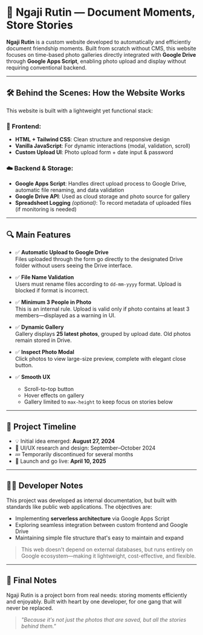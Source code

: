 # 📸 Ngaji Rutin — Document Moments, Store Stories
**Ngaji Rutin** is a custom website developed to automatically and efficiently document friendship moments. Built from scratch without CMS, this website focuses on time-based photo galleries directly integrated with **Google Drive** through **Google Apps Script**, enabling photo upload and display without requiring conventional backend.

---

## 🛠️ Behind the Scenes: How the Website Works
This website is built with a lightweight yet functional stack:

### 🧩 Frontend:
- **HTML + Tailwind CSS**: Clean structure and responsive design
- **Vanilla JavaScript**: For dynamic interactions (modal, validation, scroll)
- **Custom Upload UI**: Photo upload form + date input & password

### ☁️ Backend & Storage:
- **Google Apps Script**: Handles direct upload process to Google Drive, automatic file renaming, and data validation
- **Google Drive API**: Used as cloud storage and photo source for gallery
- **Spreadsheet Logging** *(optional)*: To record metadata of uploaded files (if monitoring is needed)

---

## 🔍 Main Features
- ✅ **Automatic Upload to Google Drive**  
  Files uploaded through the form go directly to the designated Drive folder without users seeing the Drive interface.

- ✅ **File Name Validation**  
  Users must rename files according to `dd-mm-yyyy` format. Upload is blocked if format is incorrect.

- ✅ **Minimum 3 People in Photo**  
  This is an internal rule. Upload is valid only if photo contains at least 3 members—displayed as a warning in UI.

- ✅ **Dynamic Gallery**  
  Gallery displays **25 latest photos**, grouped by upload date. Old photos remain stored in Drive.

- ✅ **Inspect Photo Modal**  
  Click photos to view large-size preview, complete with elegant close button.

- ✅ **Smooth UX**  
  - Scroll-to-top button  
  - Hover effects on gallery  
  - Gallery limited to `max-height` to keep focus on stories below

---

## 📆 Project Timeline
- 💡 Initial idea emerged: **August 27, 2024**
- 📐 UI/UX research and design: September–October 2024
- 💤 Temporarily discontinued for several months
- 🚀 Launch and go live: **April 10, 2025**

---

## 👨‍💻 Developer Notes
This project was developed as internal documentation, but built with standards like public web applications. The objectives are:
- Implementing **serverless architecture** via Google Apps Script
- Exploring seamless integration between custom frontend and Google Drive
- Maintaining simple file structure that's easy to maintain and expand

> This web doesn't depend on external databases, but runs entirely on Google ecosystem—making it lightweight, cost-effective, and flexible.

---

## 📌 Final Notes
Ngaji Rutin is a project born from real needs: storing moments efficiently and enjoyably. Built with heart by one developer, for one gang that will never be replaced.

> *"Because it's not just the photos that are saved, but all the stories behind them."*
